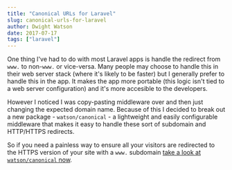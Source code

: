 ```yaml
---
title: "Canonical URLs for Laravel"
slug: canonical-urls-for-laravel
author: Dwight Watson
date: 2017-07-17
tags: ["laravel"]
---
```


One thing I've had to do with most Laravel apps is handle the redirect from `www.` to non-`www.` or vice-versa. Many people may choose to handle this in their web server stack (where it's likely to be faster) but I generally prefer to handle this in the app. It makes the app more portable (this logic isn't tied to a web server configuration) and it's more accesible to the developers.

However I noticed I was copy-pasting middleware over and then just changing the expected domain name. Because of this I decided to break out a new package - `watson/canonical` - a lightweight and easily configurable middleware that makes it easy to handle these sort of subdomain and HTTP/HTTPS redirects.

So if you need a painless way to ensure all your visitors are redirected to the HTTPS version of your site with a `www.` subdomain [take a look at `watson/canonical` now](https://github.com/dwightwatson/canonical).
